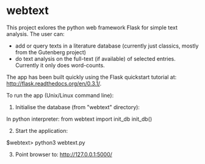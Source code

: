 # webtext
This project exlores the python web framework Flask for simple text analysis. The user can:
- add or query texts in a literature database (currently just classics, mostly from the Gutenberg project) 
- do text analysis on the full-text (if available) of selected entries. Currently it only does word-counts.

The app has been built quickly using the Flask quickstart tutorial at: http://flask.readthedocs.org/en/0.3.1/. 

To run the app (Unix/Linux command line):

1. Initialise the database (from "webtext" directory):

In python interpreter:
from webtext import init_db
init_db()


2. Start the application:

$webtext> python3 webtext.py


3. Point browser to: http://127.0.0.1:5000/
